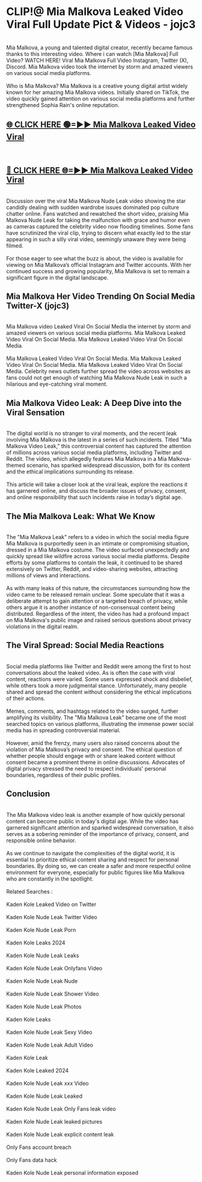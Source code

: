 # CLIP!@ Mia Malkova Leaked Video Viral Full Update Pict & Videos - jojc3
<br>
Mia Malkova, a young and talented digital creator, recently became famous thanks to this interesting video. Where i can watch [Mia Malkova] Full Video? WATCH HERE! Viral Mia Malkova Full Video Instagram, Twitter (X), Discord. Mia Malkova video took the internet by storm and amazed viewers on various social media platforms.
<br><br>
Who is Mia Malkova? Mia Malkova is a creative young digital artist widely known for her amazing Mia Malkova videos. Initially shared on TikTok, the video quickly gained attention on various social media platforms and further strengthened Sophia Rain's online reputation.
<br>
<h2><a href="https://bestclip.site?title=Mia_Malkova">🌐 CLICK HERE 🟢=►► Mia Malkova Leaked Video Viral</a></h2>
<br>
<h2><a href="https://bestclip.site?title=Mia_Malkova">🔴 CLICK HERE 🌐=►► Mia Malkova Leaked Video Viral</a></h2>
<br>
Discussion over the viral Mia Malkova Nude Leak video showing the star candidly dealing with sudden wardrobe issues dominated pop culture chatter online. Fans watched and rewatched the short video, praising Mia Malkova Nude Leak for taking the malfunction with grace and humor even as cameras captured the celebrity video now flooding timelines. Some fans have scrutinized the viral clip, trying to discern what exactly led to the star appearing in such a silly viral video, seemingly unaware they were being filmed.
<br><br>
For those eager to see what the buzz is about, the video is available for viewing on Mia Malkova’s official Instagram and Twitter accounts. With her continued success and growing popularity, Mia Malkova is set to remain a significant figure in the digital landscape.
<br>
<h2>Mia Malkova Her Video Trending On Social Media Twitter-X (jojc3)</h2>
<br>
Mia Malkova video Leaked Viral On Social Media the internet by storm and amazed viewers on various social media platforms. Mia Malkova Leaked Video Viral On Social Media. Mia Malkova Leaked Video Viral On Social Media.
<br><br>
Mia Malkova Leaked Video Viral On Social Media. Mia Malkova Leaked Video Viral On Social Media. Mia Malkova Leaked Video Viral On Social Media. Celebrity news outlets further spread the video across websites as fans could not get enough of watching Mia Malkova Nude Leak in such a hilarious and eye-catching viral moment.
<br>
<h2>Mia Malkova Video Leak: A Deep Dive into the Viral Sensation</h2>
<br>
The digital world is no stranger to viral moments, and the recent leak involving Mia Malkova is the latest in a series of such incidents. Titled "Mia Malkova Video Leak," this controversial content has captured the attention of millions across various social media platforms, including Twitter and Reddit. The video, which allegedly features Mia Malkova in a Mia Malkova-themed scenario, has sparked widespread discussion, both for its content and the ethical implications surrounding its release.
<br><br>
This article will take a closer look at the viral leak, explore the reactions it has garnered online, and discuss the broader issues of privacy, consent, and online responsibility that such incidents raise in today’s digital age.
<br>
<h2>The Mia Malkova Leak: What We Know</h2>
<br>
The "Mia Malkova Leak" refers to a video in which the social media figure Mia Malkova is purportedly seen in an intimate or compromising situation, dressed in a Mia Malkova costume. The video surfaced unexpectedly and quickly spread like wildfire across various social media platforms. Despite efforts by some platforms to contain the leak, it continued to be shared extensively on Twitter, Reddit, and video-sharing websites, attracting millions of views and interactions.
<br><br>
As with many leaks of this nature, the circumstances surrounding how the video came to be released remain unclear. Some speculate that it was a deliberate attempt to gain attention or a targeted breach of privacy, while others argue it is another instance of non-consensual content being distributed. Regardless of the intent, the video has had a profound impact on Mia Malkova's public image and raised serious questions about privacy violations in the digital realm.
<br>
<h2>The Viral Spread: Social Media Reactions</h2>
<br>
Social media platforms like Twitter and Reddit were among the first to host conversations about the leaked video. As is often the case with viral content, reactions were varied. Some users expressed shock and disbelief, while others took a more judgmental stance. Unfortunately, many people shared and spread the content without considering the ethical implications of their actions.
<br><br>
Memes, comments, and hashtags related to the video surged, further amplifying its visibility. The "Mia Malkova Leak" became one of the most searched topics on various platforms, illustrating the immense power social media has in spreading controversial material.
<br><br>
However, amid the frenzy, many users also raised concerns about the violation of Mia Malkova’s privacy and consent. The ethical question of whether people should engage with or share leaked content without consent became a prominent theme in online discussions. Advocates of digital privacy stressed the need to respect individuals' personal boundaries, regardless of their public profiles.
<br>
<h2>Conclusion</h2>
<br>
The Mia Malkova video leak is another example of how quickly personal content can become public in today's digital age. While the video has garnered significant attention and sparked widespread conversation, it also serves as a sobering reminder of the importance of privacy, consent, and responsible online behavior.
<br><br>
As we continue to navigate the complexities of the digital world, it is essential to prioritize ethical content sharing and respect for personal boundaries. By doing so, we can create a safer and more respectful online environment for everyone, especially for public figures like Mia Malkova who are constantly in the spotlight.
<br><br>
Related Searches :
<br><br>
Kaden Kole Leaked Video on Twitter
<br><br>
Kaden Kole Nude Leak Twitter Video
<br><br>
Kaden Kole Nude Leak Porn
<br><br>
Kaden Kole Leaks 2024
<br><br>
Kaden Kole Nude Leak Leaks
<br><br>
Kaden Kole Nude Leak Onlyfans Video
<br><br>
Kaden Kole Nude Leak Nude
<br><br>
Kaden Kole Nude Leak Shower Video
<br><br>
Kaden Kole Nude Leak Photos
<br><br>
Kaden Kole Leaks
<br><br>
Kaden Kole Nude Leak Sexy Video
<br><br>
Kaden Kole Nude Leak Adult Video
<br><br>
Kaden Kole Leak
<br><br>
Kaden Kole Leaked 2024
<br><br>
Kaden Kole Nude Leak xxx Video
<br><br>
Kaden Kole Nude Leak Leaked
<br><br>
Kaden Kole Nude Leak Only Fans leak video
<br><br>
Kaden Kole Nude Leak leaked pictures
<br><br>
Kaden Kole Nude Leak explicit content leak
<br><br>
Only Fans account breach
<br><br>
Only Fans data hack
<br><br>
Kaden Kole Nude Leak personal information exposed